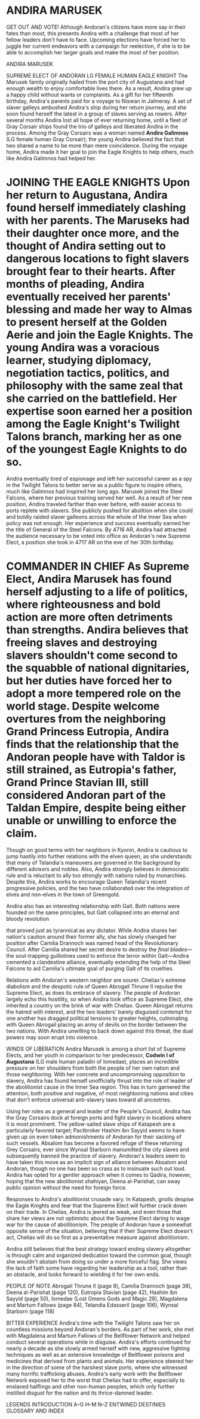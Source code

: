# ANDIRA MARUSEK

GET OUT AND VOTE! Although Andoran's citizens have more say in their fates than most, this presents Andira with a challenge that most of her fellow leaders don't have to face. Upcoming elections have forced her to juggle her current endeavors with a campaign for reelection, if she is to be able to accomplish her larger goals and make the most of her position.

ANDIRA MARUSEK

SUPREME ELECT OF ANDORAN LG FEMALE HUMAN EAGLE KNIGHT The Marusek family originally hailed from the port city of Augustana and had enough wealth to enjoy comfortable lives there. As a result, Andira grew up a happy child without wants or complaints. As a gift for her fifteenth birthday, Andira's parents paid for a voyage to Niswan in Jalmeray. A set of slaver galleys ambushed Andira's ship during her return journey, and she soon found herself the latest in a group of slaves serving as rowers. After several months Andira lost all hope of ever returning home, until a fleet of Gray Corsair ships found the trio of galleys and liberated Andira in the process. Among the Gray Corsairs was a woman named **Andira Galimnos** (LG female human Gray Corsair); the young Andira believed the fact that two shared a name to be more than mere coincidence. During the voyage home, Andira made it her goal to join the Eagle Knights to help others, much like Andira Galimnos had helped her.

# JOINING THE EAGLE KNIGHTS Upon her return to Augustana, Andira found herself immediately clashing with her parents. The Maruseks had their daughter once more, and the thought of Andira setting out to dangerous locations to fight slavers brought fear to their hearts. After months of pleading, Andira eventually received her parents' blessing and made her way to Almas to present herself at the Golden Aerie and join the Eagle Knights. The young Andira was a voracious learner, studying diplomacy, negotiation tactics, politics, and philosophy with the same zeal that she carried on the battlefield. Her expertise soon earned her a position among the Eagle Knight's Twilight Talons branch, marking her as one of the youngest Eagle Knights to do so.

Andira eventually tired of espionage and left her successful career as a spy in the Twilight Talons to better serve as a public figure to inspire others, much like Galimnos had inspired her long ago. Marusek joined the Steel Falcons, where her previous training served her well. As a result of her new position, Andira traveled farther than ever before, with easier access to ports replete with slavers. She publicly pushed for abolition when she could and boldly raided slaver galleons across the whole of the Inner Sea when policy was not enough. Her experience and success eventually earned her the title of General of the Steel Falcons. By 4716 AR, Andira had attracted the audience necessary to be voted into office as Andoran's new Supreme Elect, a position she took in 4717 AR on the eve of her 30th birthday.

# COMMANDER IN CHIEF As Supreme Elect, Andira Marusek has found herself adjusting to a life of politics, where righteousness and bold action are more often detriments than strengths. Andira believes that freeing slaves and destroying slavers shouldn't come second to the squabble of national dignitaries, but her duties have forced her to adopt a more tempered role on the world stage. Despite welcome overtures from the neighboring Grand Princess Eutropia, Andira finds that the relationship that the Andoran people have with Taldor is still strained, as Eutropia's father, Grand Prince Stavian III, still considered Andoran part of the Taldan Empire, despite being either unable or unwilling to enforce the claim.

Though on good terms with her neighbors in Kyonin, Andira is cautious to jump hastily into further relations with the elven queen, as she understands that many of Telandia's maneuvers are governed in the background by different advisors and nobles. Also, Andira strongly believes in democratic rule and is reluctant to ally too strongly with nations ruled by monarchies. Despite this, Andira works to encourage Queen Telandia's recent progressive policies, and the two have collaborated over the integration of elves and non-elves in the town of Greengold.

Andira also has an interesting relationship with Galt. Both nations were founded on the same principles, but Galt collapsed into an eternal and bloody revolution

that proved just as tyrannical as any dictator. While Andira shares her nation's caution around their former ally, she has slowly changed her position after Camilia Drannoch was named head of the Revolutionary Council. After Camilia shared her secret desire to destroy the _final blades_—the soul-trapping guillotines used to enforce the terror within Galt—Andira cemented a clandestine alliance, eventually extending the help of the Steel Falcons to aid Camilia's ultimate goal of purging Galt of its cruelties.

Relations with Andoran's western neighbor are sourer. Cheliax's extreme diabolism and the despotic rule of Queen Abrogail Thrune II repulse the Supreme Elect, as does its embrace of slavery. The people of Andoran largely echo this hostility, so when Andira took office as Supreme Elect, she inherited a country on the brink of war with Cheliax. Queen Abrogail returns the hatred with interest, and the two leaders' barely disguised contempt for one another has dragged political tensions to greater heights, culminating with Queen Abrogail placing an army of devils on the border between the two nations. With Andira unwilling to back down against this threat, the dual powers may soon erupt into violence.

WINDS OF LIBERATION Andira Marusek is among a short list of Supreme Elects, and her youth in comparison to her predecessor, **Codwin I of Augustana** (LG male human paladin of Iomedae), places an incredible pressure on her shoulders from both the people of her own nation and those neighboring. With her concrete and uncompromising opposition to slavery, Andira has found herself unofficially thrust into the role of leader of the abolitionist cause in the Inner Sea region. This has in turn garnered the attention, both positive and negative, of most neighboring nations and cities that don't enforce universal anti-slavery laws toward all ancestries.

Using her roles as a general and leader of the People's Council, Andira has the Gray Corsairs dock at foreign ports and fight slavery in locations where it is most prominent. The yellow-sailed slave ships of Katapesh are a particularly favored target; Pactbroker Hashim ibn Sayyid seems to have given up on even token admonishments of Andoran for their sacking of such vessels. Absalom has become a favored refuge of these returning Grey Corsairs, ever since Wynsal Starborn manumitted the city slaves and subsequently banned the practice of slavery. Andoran's leaders seem to have taken this move as an implicit sign of alliance between Absalom and Andoran, though no one has been so crass as to insinuate such out loud. Andira has opted for a gentler approach when it comes to Qadira, however, hoping that the new abolitionist shahiyan, Deena al-Parishat, can sway public opinion without the need for foreign force.

Responses to Andira's abolitionist crusade vary. In Katapesh, gnolls despise the Eagle Knights and fear that the Supreme Elect will further crack down on their trade. In Cheliax, Andira is jeered as weak, and even those that share her views are not optimistic about the Supreme Elect daring to wage war for the cause of abolitionism. The people of Andoran have a somewhat opposite sense of the situation, believing that if their Supreme Elect doesn't act, Cheliax will do so first as a preventative measure against abolitionism.

Andira still believes that the best strategy toward ending slavery altogether is through calm and organized dedication toward the common goal, though she wouldn't abstain from doing so under a more forceful flag. She views the lack of faith some have regarding her leadership as a tool, rather than an obstacle, and looks forward to wielding it for her own ends.

PEOPLE OF NOTE Abrogail Thrune II (page 8), Camilia Drannoch (page 38), Deena al-Parishat (page 120), Eutropia Stavian (page 42), Hashim ibn Sayyid (page 50), Iomedae (Lost Omens Gods and Magic 28), Magdalena and Martum Fallows (page 84), Telandia Edasseril (page 106), Wynsal Starborn (page 118)

BITTER EXPERIENCE Andira's time with the Twilight Talons saw her on countless missions beyond Andoran's borders. As part of her work, she met with Magdalena and Martum Fallows of the Bellflower Network and helped conduct several operations while in disguise. Andira's efforts continued for nearly a decade as she slowly armed herself with new, aggressive fighting techniques as well as an extensive knowledge of Bellflower poisons and medicines that derived from plants and animals. Her experience steered her in the direction of some of the harshest slave ports, where she witnessed many horrific trafficking abuses. Andira's early work with the Bellflower Network exposed her to the worst that Cheliax had to offer, especially to enslaved halflings and other non-human peoples, which only further instilled disgust for the nation and its thrice-damned leader.

LEGENDS INTRODUCTION A–G H–M N–Z ENTWINED DESTINIES GLOSSARY AND INDEX